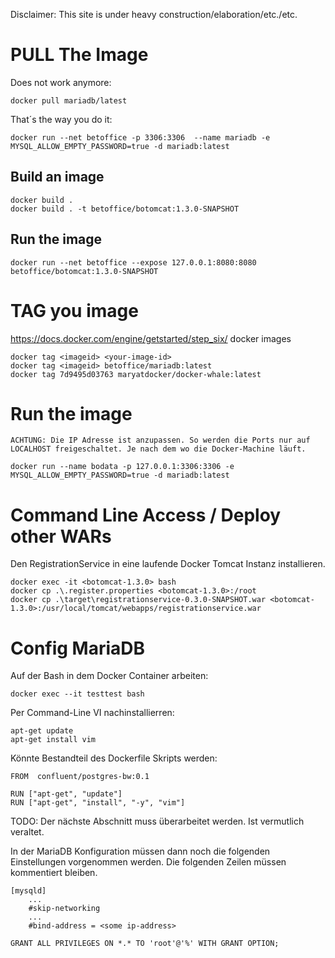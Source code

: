 Disclaimer: This site is under heavy construction/elaboration/etc./etc.

# PULL The Image

Does not work anymore:
```
docker pull mariadb/latest
```

That´s the way you do it:
```
docker run --net betoffice -p 3306:3306  --name mariadb -e MYSQL_ALLOW_EMPTY_PASSWORD=true -d mariadb:latest
```

## Build an image
```
docker build .
docker build . -t betoffice/botomcat:1.3.0-SNAPSHOT
```
## Run the image
```
docker run --net betoffice --expose 127.0.0.1:8080:8080 betoffice/botomcat:1.3.0-SNAPSHOT 
```

# TAG you image

https://docs.docker.com/engine/getstarted/step_six/
docker images

```
docker tag <imageid> <your-image-id>
docker tag <imageid> betoffice/mariadb:latest
docker tag 7d9495d03763 maryatdocker/docker-whale:latest
```

# Run the image

    ACHTUNG: Die IP Adresse ist anzupassen. So werden die Ports nur auf LOCALHOST freigeschaltet. Je nach dem wo die Docker-Machine läuft.

```
docker run --name bodata -p 127.0.0.1:3306:3306 -e MYSQL_ALLOW_EMPTY_PASSWORD=true -d mariadb:latest
```

# Command Line Access / Deploy other WARs
Den RegistrationService in eine laufende Docker Tomcat Instanz installieren.

```
docker exec -it <botomcat-1.3.0> bash
docker cp .\.register.properties <botomcat-1.3.0>:/root
docker cp .\target\registrationservice-0.3.0-SNAPSHOT.war <botomcat-1.3.0>:/usr/local/tomcat/webapps/registrationservice.war 
```

# Config MariaDB

Auf der Bash in dem Docker Container arbeiten:

    docker exec --it testtest bash

Per Command-Line VI nachinstallierren:
```
apt-get update
apt-get install vim
```

Könnte Bestandteil des Dockerfile Skripts werden:
```
FROM  confluent/postgres-bw:0.1

RUN ["apt-get", "update"]
RUN ["apt-get", "install", "-y", "vim"]
```

TODO: Der nächste Abschnitt muss überarbeitet werden. Ist vermutlich veraltet.

In der MariaDB Konfiguration müssen dann noch die folgenden Einstellungen vorgenommen werden.
Die folgenden Zeilen müssen kommentiert bleiben.
```
[mysqld]
    ...
    #skip-networking
    ...
    #bind-address = <some ip-address>
```

```
GRANT ALL PRIVILEGES ON *.* TO 'root'@'%' WITH GRANT OPTION;
```
